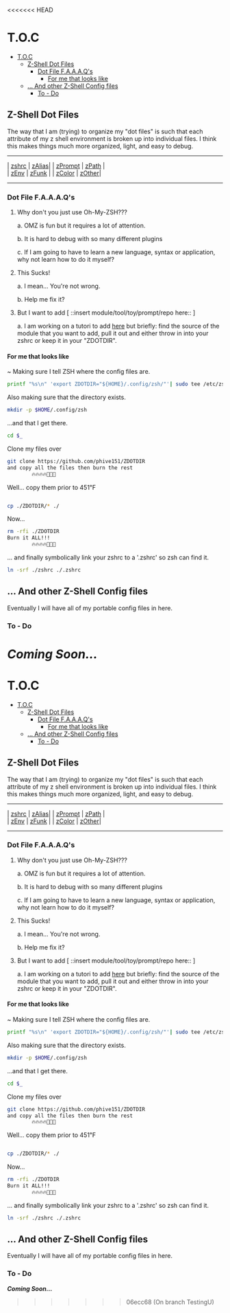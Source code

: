 <<<<<<< HEAD
# T.O.C

- [T.O.C](#toc)
  - [Z-Shell Dot Files](#z-shell-dot-files)
    - [Dot File F.A.A.A.Q's](#dot-file-faaaqs)
      - [For me that looks like](#for-me-that-looks-like)
  - [... And other Z-Shell Config files](#-and-other-z-shell-config-files)
    - [To - Do](#to---do)

## Z-Shell Dot Files

The way that I am (trying) to organize my "dot files" is such that each attribute of my z shell environment is broken up into individual files. I think this makes things much more organized, light, and easy to debug.
___
| [zshrc]   | [zAlias]|
| [zPrompt] | [zPath] |  
| [zEnv]    | [zFunk] |
| [zColor]  | [zOther]|  
___

### Dot File F.A.A.A.Q's

1. Why don't you just use Oh-My-ZSH???
  
    a.  OMZ is fun but it requires a lot of attention.

    b.  It is hard to debug with so many different plugins

    c.  If I am going to have to learn a new language, syntax or application, why not learn how to do it myself?

2. This Sucks!
  
    a.  I mean... You're not wrong.

    b.  Help me fix it?

3. But I want to add \[ ::insert module/tool/toy/prompt/repo here:: \]

    a. I am working on a tutori to add [here] but briefly: find the source of the module that you want to add, pull it out and either throw in into your zshrc or keep it in your "ZDOTDIR".

#### For me that looks like

~ Making sure I tell ZSH where the config files are.

``` bash
printf "%s\n" 'export ZDOTDIR="${HOME}/.config/zsh/"'| sudo tee /etc/zsh/zshenv
```

Also making sure that the directory exists.

```bash
mkdir -p $HOME/.config/zsh
```

...and that I get there.

```bash
cd $_
```

Clone my files over

```bash
git clone https://github.com/phive151/ZDOTDIR
and copy all the files then burn the rest 
        🔥🔥🔥🔥🚒👨‍🚒
```

Well... copy them prior to 451℉

```bash

cp ./ZDOTDIR/* ./
```

Now...

```bash
rm -rfi ./ZDOTDIR
Burn it ALL!!!
        🔥🔥🔥🔥🚒👨‍🚒
```

... and finally symbolically link your zshrc
to a '.zshrc' so zsh can find it.

```bash
ln -srf ./zshrc ./.zshrc
```

## ... And other Z-Shell Config files

Eventually I will have all of my portable config files in here.

[zshrc]: /zshrc
[zAlias]: /zAlias
[zFunk]: /zFunk
[zEnv]: /zEnv
[zPath]: /zPath
[zPrompt]: /zPrompt
[zColor]: /zColor
[zOther]: #toc
[here]: #to---do

### To - Do

_**Coming Soon...**_
=======
# T.O.C

- [T.O.C](#toc)
  - [Z-Shell Dot Files](#z-shell-dot-files)
    - [Dot File F.A.A.A.Q's](#dot-file-faaaqs)
      - [For me that looks like](#for-me-that-looks-like)
  - [... And other Z-Shell Config files](#-and-other-z-shell-config-files)
    - [To - Do](#to---do)

## Z-Shell Dot Files

The way that I am (trying) to organize my "dot files" is such that each attribute of my z shell environment is broken up into individual files. I think this makes things much more organized, light, and easy to debug.
___
| [zshrc]   | [zAlias]|
| [zPrompt] | [zPath] |  
| [zEnv]    | [zFunk] |
| [zColor]  | [zOther]|  
___

### Dot File F.A.A.A.Q's

1. Why don't you just use Oh-My-ZSH???
  
    a.  OMZ is fun but it requires a lot of attention.

    b.  It is hard to debug with so many different plugins

    c.  If I am going to have to learn a new language, syntax or application, why not learn how to do it myself?

2. This Sucks!
  
    a.  I mean... You're not wrong.

    b.  Help me fix it?

3. But I want to add \[ ::insert module/tool/toy/prompt/repo here:: \]

    a. I am working on a tutori to add [here] but briefly: find the source of the module that you want to add, pull it out and either throw in into your zshrc or keep it in your "ZDOTDIR".

#### For me that looks like

~ Making sure I tell ZSH where the config files are.

``` bash
printf "%s\n" 'export ZDOTDIR="${HOME}/.config/zsh/"'| sudo tee /etc/zsh/zshenv
```

Also making sure that the directory exists.

```bash
mkdir -p $HOME/.config/zsh
```

...and that I get there.

```bash
cd $_
```

Clone my files over

```bash
git clone https://github.com/phive151/ZDOTDIR
and copy all the files then burn the rest 
        🔥🔥🔥🔥🚒👨‍🚒
```

Well... copy them prior to 451℉

```bash

cp ./ZDOTDIR/* ./
```

Now...

```bash
rm -rfi ./ZDOTDIR
Burn it ALL!!!
        🔥🔥🔥🔥🚒👨‍🚒
```

... and finally symbolically link your zshrc
to a '.zshrc' so zsh can find it.

```bash
ln -srf ./zshrc ./.zshrc
```

## ... And other Z-Shell Config files

Eventually I will have all of my portable config files in here.

[zshrc]: /zshrc
[zAlias]: /zAlias
[zFunk]: /zFunk
[zEnv]: /zEnv
[zPath]: /zPath
[zPrompt]: /zPrompt
[zColor]: /zColor
[zOther]: #toc
[here]: #to---do

### To - Do

_**Coming Soon...**_
>>>>>>> 06ecc68 (On branch TestingU)
